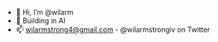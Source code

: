- 👋 Hi, I’m @wilarm
- 👀 Building in AI
- 📫 wilarmstrong4@gmail.com - @wilarmstrongiv on Twitter

<!---
wilarm/wilarm is a ✨ special ✨ repository because its `README.md` (this file) appears on your GitHub profile.
You can click the Preview link to take a look at your changes.
--->
